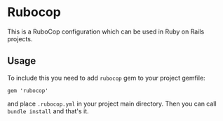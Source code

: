 # Rubocop

This is a RuboCop configuration which can be used in Ruby on Rails projects.

## Usage

To include this you need to add `rubocop` gem to your project gemfile:
```
gem 'rubocop'
```

and place `.rubocop.yml` in your project main directory.
Then you can call `bundle install` and that's it.
